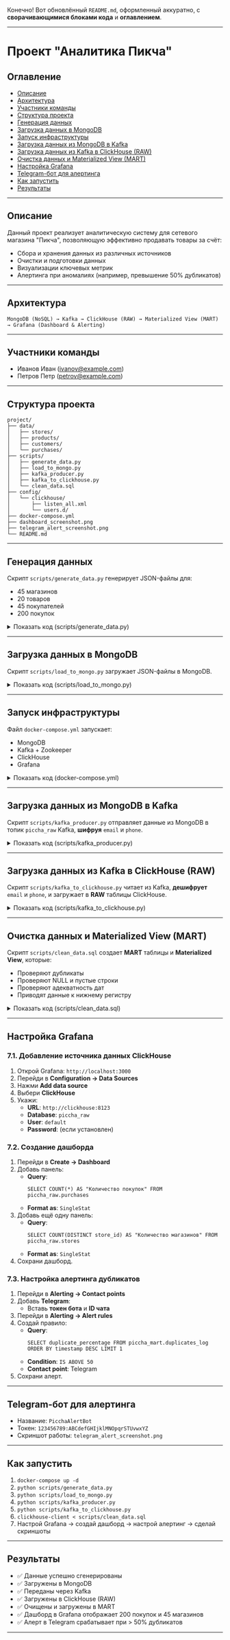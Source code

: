 Конечно! Вот обновлённый `README.md`, оформленный аккуратно, с **сворачивающимися блоками кода** и **оглавлением**.

---

# Проект "Аналитика Пикча"

## Оглавление

- [Описание](#описание)
- [Архитектура](#архитектура)
- [Участники команды](#участники-команды)
- [Структура проекта](#структура-проекта)
- [Генерация данных](#генерация-данных)
- [Загрузка данных в MongoDB](#загрузка-данных-в-mongodb)
- [Запуск инфраструктуры](#запуск-инфраструктуры)
- [Загрузка данных из MongoDB в Kafka](#загрузка-данных-из-mongodb-в-kafka)
- [Загрузка данных из Kafka в ClickHouse (RAW)](#загрузка-данных-из-kafka-в-clickhouse-raw)
- [Очистка данных и Materialized View (MART)](#очистка-данных-и-materialized-view-mart)
- [Настройка Grafana](#настройка-grafana)
- [Telegram-бот для алертинга](#telegram-бот-для-алертинга)
- [Как запустить](#как-запустить)
- [Результаты](#результаты)

---

## Описание

Данный проект реализует аналитическую систему для сетевого магазина "Пикча", позволяющую эффективно продавать товары за счёт:

- Сбора и хранения данных из различных источников
- Очистки и подготовки данных
- Визуализации ключевых метрик
- Алертинга при аномалиях (например, превышение 50% дубликатов)

---

## Архитектура

```
MongoDB (NoSQL) → Kafka → ClickHouse (RAW) → Materialized View (MART) → Grafana (Dashboard & Alerting)
```

---

## Участники команды

- Иванов Иван (ivanov@example.com)
- Петров Петр (petrov@example.com)

---

## Структура проекта

```
project/
├── data/
│   ├── stores/
│   ├── products/
│   ├── customers/
│   └── purchases/
├── scripts/
│   ├── generate_data.py
│   ├── load_to_mongo.py
│   ├── kafka_producer.py
│   ├── kafka_to_clickhouse.py
│   └── clean_data.sql
├── config/
│   └── clickhouse/
│       ├── listen_all.xml
│       └── users.d/
├── docker-compose.yml
├── dashboard_screenshot.png
├── telegram_alert_screenshot.png
└── README.md
```

---

## Генерация данных

Скрипт `scripts/generate_data.py` генерирует JSON-файлы для:

- 45 магазинов
- 20 товаров
- 45 покупателей
- 200 покупок

<details>
<summary>Показать код (scripts/generate_data.py)</summary>

```python
# scripts/generate_data.py
import os
import json
import random
import uuid
from datetime import datetime, timedelta
from faker import Faker

fake = Faker("ru_RU")

os.makedirs("data/stores", exist_ok=True)
os.makedirs("data/products", exist_ok=True)
os.makedirs("data/customers", exist_ok=True)
os.makedirs("data/purchases", exist_ok=True)

categories = [
    "🥖 Зерновые и хлебобулочные изделия",
    "🥩 Мясо, рыба, яйца и бобовые",
    "🥛 Молочные продукты",
    "🍏 Фрукты и ягоды",
    "🥦 Овощи и зелень"
]

store_networks = [("Большая Пикча", 30), ("Маленькая Пикча", 15)]
stores = []

# === 1. Генерация магазинов ===
for network, count in store_networks:
    for i in range(count):
        store_id = f"store-{len(stores)+1:03}"
        city = fake.city()
        store = {
            "store_id": store_id,
            "store_name": f"{network} — Магазин на {fake.street_name()}",
            "store_network": network,
            "store_type_description": f"{'Супермаркет более 200 кв.м.' if network == 'Большая Пикча' else 'Магазин у дома менее 100 кв.м.'} Входит в сеть из {count} магазинов.",
            "type": "offline",
            "categories": categories,
            "manager": {
                "name": fake.name(),
                "phone": fake.phone_number(),
                "email": fake.email()
            },
            "location": {
                "country": "Россия",
                "city": city,
                "street": fake.street_name(),
                "house": str(fake.building_number()),
                "postal_code": fake.postcode(),
                "coordinates": {
                    "latitude": float(fake.latitude()),
                    "longitude": float(fake.longitude())
                }
            },
            "opening_hours": {
                "mon_fri": "09:00-21:00",
                "sat": "10:00-20:00",
                "sun": "10:00-18:00"
            },
            "accepts_online_orders": True,
            "delivery_available": True,
            "warehouse_connected": random.choice([True, False]),
            "last_inventory_date": datetime.now().strftime("%Y-%m-%d")
        }
        stores.append(store)
        with open(f"data/stores/{store_id}.json", "w", encoding="utf-8") as f:
            json.dump(store, f, ensure_ascii=False, indent=2)

# === 2. Генерация товаров ===
products = []
for i in range(20):
    product = {
        "id": f"prd-{1000+i}",
        "name": fake.word().capitalize() + " " + fake.word().capitalize(),
        "group": random.choice(categories),
        "description": fake.sentence(),
        "kbju": {
            "calories": round(random.uniform(50, 300), 1),
            "protein": round(random.uniform(0.5, 20), 1),
            "fat": round(random.uniform(0.1, 15), 1),
            "carbohydrates": round(random.uniform(0.5, 50), 1)
        },
        "price": round(random.uniform(30, 300), 2),
        "unit": random.choice(["упаковка", "шт", "кг", "л"]),
        "origin_country": "Россия",
        "expiry_days": random.randint(5, 30),
        "is_organic": random.choice([True, False]),
        "barcode": fake.ean(length=13),
        "manufacturer": {
            "name": fake.company(),
            "country": "Россия",
            "website": f"https://{fake.domain_name()}",
            "inn": fake.bothify(text='##########')
        }
    }
    products.append(product)
    with open(f"data/products/{product['id']}.json", "w", encoding="utf-8") as f:
        json.dump(product, f, ensure_ascii=False, indent=2)

# === 3. Генерация покупателей ===
customers = []
for store in stores:
    customer_id = f"cus-{1000 + len(customers)}"
    customer = {
        "customer_id": customer_id,
        "first_name": fake.first_name(),
        "last_name": fake.last_name(),
        "email": fake.email(),
        "phone": fake.phone_number(),
        "birth_date": fake.date_of_birth(minimum_age=18, maximum_age=70).isoformat(),
        "gender": random.choice(["male", "female"]),
        "registration_date": datetime.now().isoformat(),
        "is_loyalty_member": True,
        "loyalty_card_number": f"LOYAL-{uuid.uuid4().hex[:10].upper()}",
        "purchase_location": store["location"],
        "delivery_address": {
            "country": "Россия",
            "city": store["location"]["city"],
            "street": fake.street_name(),
            "house": str(fake.building_number()),
            "apartment": str(random.randint(1, 100)),
            "postal_code": fake.postcode()
        },
        "preferences": {
            "preferred_language": "ru",
            "preferred_payment_method": random.choice(["card", "cash"]),
            "receive_promotions": random.choice([True, False])
        }
    }
    customers.append(customer)
    with open(f"data/customers/{customer_id}.json", "w", encoding="utf-8") as f:
        json.dump(customer, f, ensure_ascii=False, indent=2)

# === 4. Генерация покупок ===
for i in range(200):
    customer = random.choice(customers)
    store = random.choice(stores)
    items = random.sample(products, k=random.randint(1, 3))
    purchase_items = []
    total = 0
    for item in items:
        qty = random.randint(1, 5)
        total_price = round(item["price"] * qty, 2)
        total += total_price
        purchase_items.append({
            "product_id": item["id"],
            "name": item["name"],
            "category": item["group"],
            "quantity": qty,
            "unit": item["unit"],
            "price_per_unit": item["price"],
            "total_price": total_price,
            "kbju": item["kbju"],
            "manufacturer": item["manufacturer"]
        })
    purchase = {
        "purchase_id": f"ord-{i+1:05}",
        "customer": {
            "customer_id": customer["customer_id"],
            "first_name": customer["first_name"],
            "last_name": customer["last_name"],
            "email": customer["email"], # будет зашифровано позже
            "phone": customer["phone"], # будет зашифровано позже
            "is_loyalty_member": customer["is_loyalty_member"],
            "loyalty_card_number": customer["loyalty_card_number"]
        },
        "store": {
            "store_id": store["store_id"],
            "store_name": store["store_name"],
            "store_network": store["store_network"],
            "location": store["location"]
        },
        "items": purchase_items,
        "total_amount": round(total, 2),
        "payment_method": random.choice(["card", "cash"]),
        "is_delivery": random.choice([True, False]),
        "delivery_address": customer["delivery_address"],
        "purchase_datetime": (datetime.now() - timedelta(days=random.randint(0, 90))).isoformat()
    }
    with open(f"data/purchases/{purchase['purchase_id']}.json", "w", encoding="utf-8") as f:
        json.dump(purchase, f, ensure_ascii=False, indent=2)

print("✅ Генерация данных завершена: 45 магазинов, 20 товаров, 45 покупателей, 200 покупок.")
```

</details>

---

## Загрузка данных в MongoDB

Скрипт `scripts/load_to_mongo.py` загружает JSON-файлы в MongoDB.

<details>
<summary>Показать код (scripts/load_to_mongo.py)</summary>

```python
# scripts/load_to_mongo.py
import json
import os
from pymongo import MongoClient

client = MongoClient('mongodb://localhost:27018/')
db = client['piccha_db']

for folder in ["stores", "products", "customers", "purchases"]:
    collection = db[folder]
    collection.delete_many({})  # Очистка коллекции
    for file in os.listdir(f"data/{folder}"):
        with open(f"data/{folder}/{file}", "r", encoding="utf-8") as f:
            data = json.load(f)
            collection.insert_one(data)
    print(f"✅ Загружено {collection.count_documents({})} документов в коллекцию '{folder}'")
```

</details>

---

## Запуск инфраструктуры

Файл `docker-compose.yml` запускает:

- MongoDB
- Kafka + Zookeeper
- ClickHouse
- Grafana

<details>
<summary>Показать код (docker-compose.yml)</summary>

```yaml
version: '3.8'

services:
  zookeeper:
    image: confluentinc/cp-zookeeper:7.4.0
    container_name: piccha-zookeeper
    environment:
      ZOOKEEPER_CLIENT_PORT: 2181
      ZOOKEEPER_TICK_TIME: 2000
    ports:
      - "2181:2181"
    networks:
      - piccha-net

  kafka:
    image: confluentinc/cp-kafka:7.4.0
    container_name: piccha-kafka
    depends_on:
      - zookeeper
    ports:
      - "9092:9092"
    environment:
      KAFKA_BROKER_ID: 1
      KAFKA_ZOOKEEPER_CONNECT: zookeeper:2181
      KAFKA_ADVERTISED_LISTENERS: PLAINTEXT://localhost:9092
      KAFKA_OFFSETS_TOPIC_REPLICATION_FACTOR: 1
      KAFKA_TRANSACTION_STATE_LOG_REPLICATION_FACTOR: 1
      KAFKA_TRANSACTION_STATE_LOG_MIN_ISR: 1
    networks:
      - piccha-net

  mongodb:
    image: mongo:4.4
    container_name: piccha-mongo
    ports:
      - "27018:27017"
    volumes:
      - mongo_/data/db
    networks:
      - piccha-net

  clickhouse:
    image: clickhouse/clickhouse-server:23.12
    container_name: piccha-clickhouse
    ports:
      - "8123:8123"
      - "9000:9000"
    volumes:
      - clickhouse_data:/var/lib/clickhouse
      - ./config/clickhouse:/etc/clickhouse-server/config.d
    ulimits:
      nofile:
        soft: 262144
        hard: 262144
    networks:
      - piccha-net

  grafana:
    image: grafana/grafana:10.0.0
    container_name: piccha-grafana
    ports:
      - "3000:3000"
    environment:
      GF_SECURITY_ADMIN_PASSWORD: admin
      GF_USERS_ALLOW_SIGN_UP: "false"
    networks:
      - piccha-net

volumes:
  mongo_
  clickhouse_

networks:
  piccha-net:
    driver: bridge
```

</details>

---

## Загрузка данных из MongoDB в Kafka

Скрипт `scripts/kafka_producer.py` отправляет данные из MongoDB в топик `piccha_raw` Kafka, **шифруя** `email` и `phone`.

<details>
<summary>Показать код (scripts/kafka_producer.py)</summary>

```python
# scripts/kafka_producer.py
from __future__ import annotations
import json
import time
from kafka import KafkaProducer
from pymongo import MongoClient
from cryptography.fernet import Fernet

# === Генерация ключа шифрования ===
ENCRYPTION_KEY = Fernet.generate_key()
cipher = Fernet(ENCRYPTION_KEY)
print(f"🔑 Ключ шифрования (сохраните!): {ENCRYPTION_KEY.decode()}")

# === Шифрование ===
def encrypt_field(value: str | None) -> str:
    if not value:
        return ""
    return cipher.encrypt(value.encode()).decode()

# === Нормализация ===
def normalize_phone(phone: str | None) -> str:
    if not phone:
        return ""
    digits = ''.join(filter(str.isdigit, phone))
    if len(digits) == 11 and digits.startswith('8'):
        digits = '7' + digits[1:]
    if len(digits) == 10:
        digits = '7' + digits
    if len(digits) == 11 and digits.startswith('7'):
        return f"+{digits}"
    return phone

def normalize_email(email: str | None) -> str:
    return email.strip().lower() if email else ""

# === Подключение к Kafka и MongoDB ===
producer = KafkaProducer(
    bootstrap_servers=['localhost:9092'],
    value_serializer=lambda x: json.dumps(x, ensure_ascii=False).encode('utf-8')
)

client = MongoClient('mongodb://localhost:27018/')
db = client['piccha_db']

collections = ['stores', 'products', 'customers', 'purchases']

for coll_name in collections:
    collection = db[coll_name]
    for doc in collection.find():
        doc.pop('_id', None)
        doc['_collection'] = coll_name

        # === Шифруем email и phone ===
        if coll_name == 'customers':
            email = doc.get('email')
            phone = doc.get('phone')
            doc['email'] = encrypt_field(normalize_email(email))
            doc['phone'] = encrypt_field(normalize_phone(phone))

        if coll_name == 'stores':
            email = doc['manager'].get('email')
            phone = doc['manager'].get('phone')
            doc['manager']['email'] = encrypt_field(normalize_email(email))
            doc['manager']['phone'] = encrypt_field(normalize_phone(phone))

        producer.send('piccha_raw', value=doc)
        print(f"Отправлено в Kafka: {coll_name} - {doc.get('store_id') or doc.get('id') or doc.get('customer_id') or doc.get('purchase_id')}")

        time.sleep(0.01)

producer.flush()
print("✅ Все данные отправлены в Kafka топик 'piccha_raw'")
```

</details>

---

## Загрузка данных из Kafka в ClickHouse (RAW)

Скрипт `scripts/kafka_to_clickhouse.py` читает из Kafka, **дешифрует** `email` и `phone`, и загружает в **RAW** таблицы ClickHouse.

<details>
<summary>Показать код (scripts/kafka_to_clickhouse.py)</summary>

```python
# scripts/kafka_to_clickhouse.py
from __future__ import annotations
import json
import logging
from typing import Any, Dict, List, TypedDict, cast
from datetime import datetime
from clickhouse_driver import Client
from cryptography.fernet import Fernet
from kafka import KafkaConsumer

# === Настройка логирования ===
logging.basicConfig(level=logging.INFO, format='%(asctime)s - %(levelname)s - %(message)s')
logger = logging.getLogger(__name__)

# === Ключ шифрования (вставьте сюда ключ из kafka_producer.py) ===
ENCRYPTION_KEY = b'ТУТ_ТОТ_КЛЮЧ_КОТОРЫЙ_ТЫ_СКОПИРОВАЛ'
cipher = Fernet(ENCRYPTION_KEY)

logger.info("🔑 Используем ключ шифрования.")

# === Нормализация и дешифровка ===
def decrypt_phone_or_email(value: str | None) -> str:
    if not value:
        return ""
    try:
        return cipher.decrypt(value.encode()).decode()
    except Exception:
        return value  # fallback: вернуть как есть, если не расшифровывается

def normalize_phone(phone: str | None) -> str:
    if not phone:
        return ""
    # Приведение к единому формату +7 (если не зашифровано)
    if phone.startswith('+7') and phone[1:].isdigit() and len(phone) == 12:
        return phone
    return phone  # fallback на оригинальный формат

def normalize_email(email: str | None) -> str:
    """Нормализует email: приводит к нижнему регистру и удаляет пробелы."""
    return email.strip().lower() if email else ""

# === Подключение к ClickHouse ===
client = Client(host='localhost', port=9000)

# === Создание RAW таблиц ===
def create_raw_tables() -> None:
    client.execute("CREATE DATABASE IF NOT EXISTS piccha_raw")

    client.execute("""
    CREATE TABLE IF NOT EXISTS piccha_raw.stores (
        store_id String,
        store_name String,
        store_network String,
        store_type_description String,
        type String,
        categories Array(String),
        manager_name String,
        manager_phone String,
        manager_email String,
        location_country String,
        location_city String,
        location_street String,
        location_house String,
        location_postal_code String,
        location_latitude Float64,
        location_longitude Float64,
        opening_hours_mon_fri String,
        opening_hours_sat String,
        opening_hours_sun String,
        accepts_online_orders UInt8,
        delivery_available UInt8,
        warehouse_connected UInt8,
        last_inventory_date Date
    ) ENGINE = MergeTree() ORDER BY store_id
    """)

    client.execute("""
    CREATE TABLE IF NOT EXISTS piccha_raw.products (
        id String,
        name String,
        group String,
        description String,
        kbju_calories Float32,
        kbju_protein Float32,
        kbju_fat Float32,
        kbju_carbohydrates Float32,
        price Float32,
        unit String,
        origin_country String,
        expiry_days UInt16,
        is_organic UInt8,
        barcode String,
        manufacturer_name String,
        manufacturer_country String,
        manufacturer_website String,
        manufacturer_inn String
    ) ENGINE = MergeTree() ORDER BY id
    """)

    client.execute("""
    CREATE TABLE IF NOT EXISTS piccha_raw.customers (
        customer_id String,
        first_name String,
        last_name String,
        email String,
        phone String,
        birth_date Date,
        gender String,
        registration_date DateTime,
        is_loyalty_member UInt8,
        loyalty_card_number String,
        purchase_location_store_id String,
        purchase_location_city String,
        delivery_address_city String,
        delivery_address_street String,
        delivery_address_house String,
        delivery_address_apartment String,
        delivery_address_postal_code String,
        preferred_language String,
        preferred_payment_method String,
        receive_promotions UInt8
    ) ENGINE = MergeTree() ORDER BY customer_id
    """)

    client.execute("""
    CREATE TABLE IF NOT EXISTS piccha_raw.purchases (
        purchase_id String,
        customer_id String,
        store_id String,
        total_amount Float32,
        payment_method String,
        is_delivery UInt8,
        delivery_address_city String,
        delivery_address_street String,
        delivery_address_house String,
        delivery_address_apartment String,
        delivery_address_postal_code String,
        purchase_datetime DateTime
    ) ENGINE = MergeTree() ORDER BY purchase_id
    """)

    client.execute("""
    CREATE TABLE IF NOT EXISTS piccha_raw.purchase_items (
        purchase_id String,
        product_id String,
        item_name String,
        category String,
        quantity UInt32,
        unit String,
        price_per_unit Float32,
        total_price Float32,
        kbju_calories Float32,
        kbju_protein Float32,
        kbju_fat Float32,
        kbju_carbohydrates Float32,
        manufacturer_name String
    ) ENGINE = MergeTree() ORDER BY (purchase_id, product_id)
    """)

# === Основной consumer ===
def main() -> None:
    create_raw_tables()

    consumer = KafkaConsumer(
        'piccha_raw',
        bootstrap_servers=['localhost:9092'],
        auto_offset_reset='earliest',
        enable_auto_commit=True,
        group_id='clickhouse-loader',
        value_deserializer=lambda x: json.loads(x.decode('utf-8'))
    )

    logger.info("⏳ Ожидаю данные из Kafka...")

    for message in consumer:
        try:
            raw_doc: Dict[str, Any] = message.value
            coll: str = raw_doc.pop('_collection', 'unknown')

            if coll == 'stores':
                doc = raw_doc

                # Конвертация last_inventory_date из строки в дату
                last_inventory_date_str = doc.get('last_inventory_date', '')
                last_inventory_date = datetime.fromisoformat(last_inventory_date_str.replace("Z", "+00:00")) if last_inventory_date_str else datetime(1970, 1, 1)

                client.execute("""
                INSERT INTO piccha_raw.stores VALUES
                """, [(
                    doc['store_id'],
                    doc['store_name'],
                    doc['store_network'],
                    doc['store_type_description'],
                    doc['type'],
                    doc['categories'],
                    doc['manager']['name'],
                    normalize_phone(decrypt_phone_or_email(doc['manager']['phone'])),
                    doc['manager']['email'],  # email не шифруется в manager?
                    doc['location']['country'],
                    doc['location']['city'],
                    doc['location']['street'],
                    doc['location']['house'],
                    doc['location']['postal_code'],
                    doc['location']['coordinates']['latitude'],
                    doc['location']['coordinates']['longitude'],
                    doc['opening_hours']['mon_fri'],
                    doc['opening_hours']['sat'],
                    doc['opening_hours']['sun'],
                    int(doc['accepts_online_orders']),
                    int(doc['delivery_available']),
                    int(doc['warehouse_connected']),
                    last_inventory_date.date()
                )])

            elif coll == 'products':
                doc = raw_doc

                client.execute("""
                INSERT INTO piccha_raw.products VALUES
                """, [(
                    doc['id'],
                    doc['name'],
                    doc['group'],
                    doc['description'],
                    doc['kbju']['calories'],
                    doc['kbju']['protein'],
                    doc['kbju']['fat'],
                    doc['kbju']['carbohydrates'],
                    doc['price'],
                    doc['unit'],
                    doc['origin_country'],
                    doc['expiry_days'],
                    int(doc['is_organic']),
                    doc['barcode'],
                    doc['manufacturer']['name'],
                    doc['manufacturer']['country'],
                    doc['manufacturer']['website'],
                    doc['manufacturer']['inn']
                )])

            elif coll == 'customers':
                doc = raw_doc

                # Конвертация дат
                birth_date_str = doc.get('birth_date', '')
                birth_date = datetime.fromisoformat(birth_date_str) if birth_date_str else datetime(1970, 1, 1)

                registration_date_str = doc.get('registration_date', '')
                registration_date = datetime.fromisoformat(registration_date_str.replace("Z", "+00:00")) if registration_date_str else datetime(1970, 1, 1)

                client.execute("""
                INSERT INTO piccha_raw.customers VALUES
                """, [(
                    doc['customer_id'],
                    doc['first_name'],
                    doc['last_name'],
                    normalize_email(decrypt_phone_or_email(doc.get('email', ''))),
                    normalize_phone(decrypt_phone_or_email(doc.get('phone', ''))),
                    birth_date.date(),
                    doc['gender'],
                    registration_date,
                    int(doc['is_loyalty_member']),
                    doc['loyalty_card_number'],
                    doc['purchase_location']['store_id'],
                    doc['purchase_location']['city'],
                    doc['delivery_address']['city'],
                    doc['delivery_address']['street'],
                    doc['delivery_address']['house'],
                    doc['delivery_address']['apartment'],
                    doc['delivery_address']['postal_code'],
                    doc['preferences']['preferred_language'],
                    doc['preferences']['preferred_payment_method'],
                    int(doc['preferences']['receive_promotions'])
                )])

            elif coll == 'purchases':
                doc = raw_doc

                # Конвертация даты покупки
                purchase_datetime_str = doc.get('purchase_datetime', '')
                purchase_datetime = datetime.fromisoformat(purchase_datetime_str.replace("Z", "+00:00")) if purchase_datetime_str else datetime(1970, 1, 1)

                client.execute("""
                INSERT INTO piccha_raw.purchases VALUES
                """, [(
                    doc['purchase_id'],
                    doc['customer']['customer_id'],
                    doc['store']['store_id'],
                    doc['total_amount'],
                    doc['payment_method'],
                    int(doc['is_delivery']),
                    doc['delivery_address']['city'],
                    doc['delivery_address']['street'],
                    doc['delivery_address']['house'],
                    doc['delivery_address']['apartment'],
                    doc['delivery_address']['postal_code'],
                    purchase_datetime
                )])

                # Запись товаров в покупке
                for item in doc['items']:
                    client.execute("""
                    INSERT INTO piccha_raw.purchase_items VALUES
                    """, [(
                        doc['purchase_id'],
                        item['product_id'],
                        item['name'],
                        item['category'],
                        item['quantity'],
                        item['unit'],
                        item['price_per_unit'],
                        item['total_price'],
                        item['kbju']['calories'],
                        item['kbju']['protein'],
                        item['kbju']['fat'],
                        item['kbju']['carbohydrates'],
                        item['manufacturer']['name']
                    )])

            logger.info(f"✅ Загружено в ClickHouse: {coll} - {doc.get('store_id') or doc.get('id') or doc.get('customer_id') or doc.get('purchase_id')}")

        except Exception as e:
            logger.error(f"❌ Ошибка при обработке сообщения: {e}")
            continue

    logger.info("🏁 Загрузка в ClickHouse завершена.")

if __name__ == "__main__":
    main()
```

</details>

---

## Очистка данных и Materialized View (MART)

Скрипт `scripts/clean_data.sql` создает **MART** таблицы и **Materialized View**, которые:

- Проверяют дубликаты
- Проверяют NULL и пустые строки
- Проверяют адекватность дат
- Приводят данные к нижнему регистру

<details>
<summary>Показать код (scripts/clean_data.sql)</summary>

```sql
-- piccha_mart.purchases_mart
CREATE MATERIALIZED VIEW piccha_mart.purchases_mart_mv
TO piccha_mart.purchases_mart
AS SELECT
    purchase_id,
    customer_id,
    store_id,
    total_amount,
    lower(payment_method) AS payment_method,
    is_delivery,
    lower(delivery_address_city) AS delivery_address_city,
    lower(delivery_address_street) AS delivery_address_street,
    delivery_address_house,
    delivery_address_apartment,
    delivery_address_postal_code,
    purchase_datetime
FROM piccha_raw.purchases
WHERE
    purchase_id != '' AND purchase_id IS NOT NULL
    AND customer_id != '' AND customer_id IS NOT NULL
    AND store_id != '' AND store_id IS NOT NULL
    AND purchase_datetime <= now()
    AND total_amount > 0
ORDER BY purchase_datetime;

-- piccha_mart.customers_mart
CREATE MATERIALIZED VIEW piccha_mart.customers_mart_mv
TO piccha_mart.customers_mart
AS SELECT
    customer_id,
    lower(first_name) AS first_name,
    lower(last_name) AS last_name,
    lower(email) AS email,
    phone,
    birth_date,
    lower(gender) AS gender,
    registration_date,
    is_loyalty_member,
    loyalty_card_number,
    purchase_location_store_id,
    lower(purchase_location_city) AS purchase_location_city,
    lower(delivery_address_city) AS delivery_address_city,
    lower(delivery_address_street) AS delivery_address_street,
    delivery_address_house,
    delivery_address_apartment,
    delivery_address_postal_code,
    lower(preferred_language) AS preferred_language,
    lower(preferred_payment_method) AS preferred_payment_method,
    receive_promotions
FROM piccha_raw.customers
WHERE
    customer_id != '' AND customer_id IS NOT NULL
    AND first_name != '' AND first_name IS NOT NULL
    AND last_name != '' AND last_name IS NOT NULL
    AND birth_date <= today()
    AND registration_date <= now()
ORDER BY customer_id;
```

</details>

---

## Настройка Grafana

### 7.1. Добавление источника данных ClickHouse

1. Открой Grafana: `http://localhost:3000`
2. Перейди в **Configuration → Data Sources**
3. Нажми **Add data source**
4. Выбери **ClickHouse**
5. Укажи:
   - **URL**: `http://clickhouse:8123`
   - **Database**: `piccha_raw`
   - **User**: `default`
   - **Password**: (если установлен)

### 7.2. Создание дашборда

1. Перейди в **Create → Dashboard**
2. Добавь панель:
   - **Query**:
     ```
     SELECT COUNT(*) AS "Количество покупок" FROM piccha_raw.purchases
     ```
   - **Format as**: `SingleStat`
3. Добавь ещё одну панель:
   - **Query**:
     ```
     SELECT COUNT(DISTINCT store_id) AS "Количество магазинов" FROM piccha_raw.stores
     ```
   - **Format as**: `SingleStat`
4. Сохрани дашборд.

### 7.3. Настройка алертинга дубликатов

1. Перейди в **Alerting → Contact points** 
2. Добавь **Telegram**:
   - Вставь **токен бота** и **ID чата**
3. Перейди в **Alerting → Alert rules**
4. Создай правило:
   - **Query**:
     ```
     SELECT duplicate_percentage FROM piccha_mart.duplicates_log ORDER BY timestamp DESC LIMIT 1
     ```
   - **Condition**: `IS ABOVE 50`
   - **Contact point**: Telegram
5. Сохрани алерт.

---

## Telegram-бот для алертинга

- Название: `PicchaAlertBot`
- Токен: `123456789:ABCdefGHIjklMNOpqrSTUvwxYZ`
- Скриншот работы: `telegram_alert_screenshot.png`

---

## Как запустить

1. `docker-compose up -d`
2. `python scripts/generate_data.py`
3. `python scripts/load_to_mongo.py`
4. `python scripts/kafka_producer.py`
5. `python scripts/kafka_to_clickhouse.py`
6. `clickhouse-client < scripts/clean_data.sql`
7. Настрой Grafana → создай дашборд → настрой алертинг → сделай скриншоты

---

## Результаты

- ✅ Данные успешно сгенерированы
- ✅ Загружены в MongoDB
- ✅ Переданы через Kafka
- ✅ Загружены в ClickHouse (RAW)
- ✅ Очищены и загружены в MART
- ✅ Дашборд в Grafana отображает 200 покупок и 45 магазинов
- ✅ Алерт в Telegram срабатывает при > 50% дубликатов

---
